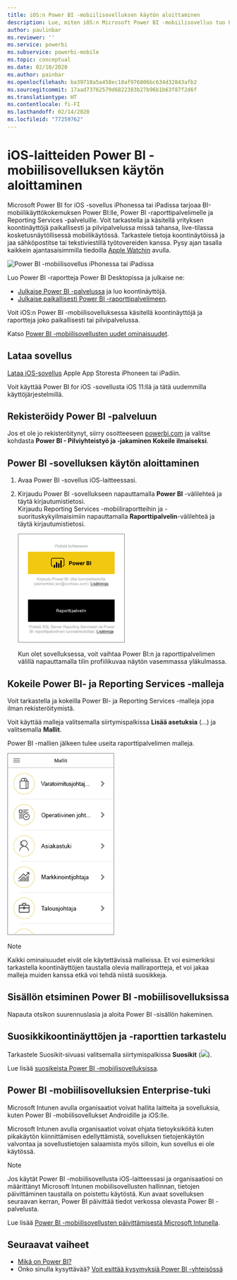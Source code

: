 ```yaml
---
title: iOS:n Power BI -mobiilisovelluksen käytön aloittaminen
description: Lue, miten iOS:n Microsoft Power BI -mobiilisovellus tuo Power BI:n taskuusi, jotta pääset työtietoihisi mobiilisti paikallisesti ja pilvipalvelussa.
author: paulinbar
ms.reviewer: ''
ms.service: powerbi
ms.subservice: powerbi-mobile
ms.topic: conceptual
ms.date: 02/10/2020
ms.author: painbar
ms.openlocfilehash: ba39718a5a458ec18af976806bc634d32843afb2
ms.sourcegitcommit: 17aad73762579d6822383b27b96b1b63f87f2d6f
ms.translationtype: HT
ms.contentlocale: fi-FI
ms.lasthandoff: 02/14/2020
ms.locfileid: "77259762"
---
```

# <a name="get-started-with-the-power-bi-mobile-app-on-ios-devices"></a>iOS-laitteiden Power BI -mobiilisovelluksen käytön aloittaminen
Microsoft Power BI for iOS -sovellus iPhonessa tai iPadissa tarjoaa BI-mobiilikäyttökokemuksen Power BI:lle, Power BI -raporttipalvelimelle ja Reporting Services -palveluille. Voit tarkastella ja käsitellä yrityksen koontinäyttöjä paikallisesti ja pilvipalvelussa missä tahansa, live-tilassa kosketusnäytöllisessä mobiilikäytössä. Tarkastele tietoja koontinäytöissä ja jaa sähköpostitse tai tekstiviestillä työtovereiden kanssa. Pysy ajan tasalla kaikkein ajantasaisimmilla tiedoilla [Apple Watchin](mobile-apple-watch.md) avulla.  

![Power BI -mobiilisovellus iPhonessa tai iPadissa](./media/mobile-iphone-app-get-started/pbi_ipad_iphonedevices.png)

Luo Power BI -raportteja Power BI Desktopissa ja julkaise ne:

* [Julkaise Power BI -palvelussa](../../service-get-started.md) ja luo koontinäyttöjä.
* [Julkaise paikallisesti Power BI -raporttipalvelimeen](../../report-server/quickstart-create-powerbi-report.md).

Voit iOS:n Power BI -mobiilisovelluksessa käsitellä koontinäyttöjä ja raportteja joko paikallisesti tai pilvipalvelussa.

Katso [Power BI -mobiilisovellusten uudet ominaisuudet](mobile-whats-new-in-the-mobile-apps.md).

## <a name="download-the-app"></a>Lataa sovellus
[Lataa iOS-sovellus](https://go.microsoft.com/fwlink/?LinkId=522062 "Lataa iOS-sovellus") Apple App Storesta iPhoneen tai iPadiin.

Voit käyttää Power BI for iOS -sovellusta iOS 11:llä ja tätä uudemmilla käyttöjärjestelmillä. 

## <a name="sign-up-for-the-power-bi-service"></a>Rekisteröidy Power BI -palveluun
Jos et ole jo rekisteröitynyt, siirry osoitteeseen [powerbi.com](https://powerbi.microsoft.com/get-started/) ja valitse kohdasta **Power BI - Pilviyhteistyö ja -jakaminen** **Kokeile ilmaiseksi**.


## <a name="get-started-with-the-power-bi-app"></a>Power BI -sovelluksen käytön aloittaminen
1. Avaa Power BI -sovellus iOS-laitteessasi.
2. Kirjaudu Power BI -sovellukseen napauttamalla **Power BI** -välilehteä ja täytä kirjautumistietosi.  
   Kirjaudu Reporting Services -mobiiliraportteihin ja -suorituskykyilmaisimiin napauttamalla **Raporttipalvelin**-välilehteä ja täytä kirjautumistietosi.
   
   ![Kirjaudu Power BI -mobiilisovellukseen](./media/mobile-iphone-app-get-started/power-bi-connect-to-login.png)
   
   Kun olet sovelluksessa, voit vaihtaa Power BI:n ja raporttipalvelimen välillä napauttamalla tilin profiilikuvaa näytön vasemmassa yläkulmassa. 

## <a name="try-the-power-bi-and-reporting-services-samples"></a>Kokeile Power BI- ja Reporting Services -malleja
Voit tarkastella ja kokeilla Power BI- ja Reporting Services -malleja jopa ilman rekisteröitymistä.

Voit käyttää malleja valitsemalla siirtymispalkissa **Lisää asetuksia** (...) ja valitsemalla **Mallit**.

Power BI -mallien jälkeen tulee useita raporttipalvelimen malleja.

   ![Power BI -mobiilimallit](./media/mobile-iphone-app-get-started/power-bi-iphone-powerbi-samples.png)
   
   > [!NOTE]
   > Kaikki ominaisuudet eivät ole käytettävissä malleissa. Et voi esimerkiksi tarkastella koontinäyttöjen taustalla olevia malliraportteja, et voi jakaa malleja muiden kanssa etkä voi tehdä niistä suosikkeja. 
   > 
   >

## <a name="find-your-content-in-the-power-bi-mobile-apps"></a>Sisällön etsiminen Power BI -mobiilisovelluksissa

Napauta otsikon suurennuslasia ja aloita Power BI -sisällön hakeminen.

## <a name="view-your-favorite-dashboards-and-reports"></a>Suosikkikoontinäyttöjen ja -raporttien tarkastelu
Tarkastele Suosikit-sivuasi valitsemalla siirtymispalkissa **Suosikit** (![](./media/mobile-iphone-app-get-started/power-bi-mobile-apps-home-favorites-icon.png)). 

Lue lisää [suosikeista Power BI -mobiilisovelluksissa](mobile-apps-favorites.md).

## <a name="enterprise-support-for-the-power-bi-mobile-apps"></a>Power BI -mobiilisovelluksien Enterprise-tuki
Microsoft Intunen avulla organisaatiot voivat hallita laitteita ja sovelluksia, kuten Power BI -mobiilisovellukset Androidille ja iOS:lle.

Microsoft Intunen avulla organisaatiot voivat ohjata tietoyksiköitä kuten pikakäytön kiinnittämisen edellyttämistä, sovelluksen tietojenkäytön valvontaa ja sovellustietojen salaamista myös silloin, kun sovellus ei ole käytössä.

> [!NOTE]
> Jos käytät Power BI -mobiilisovellusta iOS-laitteessasi ja organisaatiosi on määrittänyt Microsoft Intunen mobiilisovellusten hallinnan, tietojen päivittäminen taustalla on poistettu käytöstä. Kun avaat sovelluksen seuraavan kerran, Power BI päivittää tiedot verkossa olevasta Power BI -palvelusta.
> 

Lue lisää [Power BI -mobiilisovellusten päivittämisestä Microsoft Intunella](../../service-admin-mobile-intune.md). 

## <a name="next-steps"></a>Seuraavat vaiheet

* [Mikä on Power BI?](../../fundamentals/power-bi-overview.md)
* Onko sinulla kysyttävää? [Voit esittää kysymyksiä Power BI -yhteisössä](https://community.powerbi.com/)


